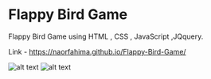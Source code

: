 # Flappy Bird Game
Flappy Bird Game using HTML , CSS , JavaScript ,JQquery.

Link - https://naorfahima.github.io/Flappy-Bird-Game/

![alt text](https://ibb.co/Bs61hqG)
![alt text](https://ibb.co/zJ857wv)


